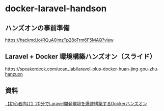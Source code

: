 # docker-laravel-handson

## ハンズオンの事前準備

https://hackmd.io/RQuA0imzTp28oTrm6F5MAQ?view

## Laravel + Docker 環境構築ハンズオン（スライド）

https://speakerdeck.com/ucan_lab/laravel-plus-docker-huan-jing-gou-zhu-hanzuon

## 資料

[【初心者向け】20分でLaravel開発環境を爆速構築するDockerハンズオン](https://qiita.com/ucan-lab/items/56c9dc3cf2e6762672f4)
